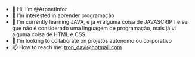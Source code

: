 - 👋 Hi, I’m @ArpnetInfor
- 👀 I’m interested in  aprender programação
- 🌱 I’m currently learning  JAVA, e  já vi alguma coisa de JAVASCRIPT  e sei que não é considerado uma linguagem de programação, mais já vi alguma coisa de HTML e CSS.
- 💞️ I’m looking to collaborate on  projetos autonomo ou corporativo
- 📫 How to reach me:  tron_davi@hotmail.com

<!---
ArpnetInfor/ArpnetInfor is a ✨ special ✨ repository because its `README.md` (this file) appears on your GitHub profile.
You can click the Preview link to take a look at your changes.
--->
